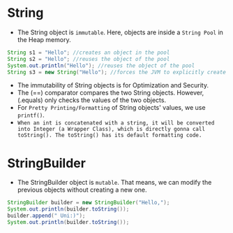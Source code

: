 # **String**
- The String object is `immutable`. Here, objects are inside a `String Pool` in the Heap memory.

```java
String s1 = "Hello"; //creates an object in the pool
String s2 = "Hello"; //reuses the object of the pool
System.out.println("Hello"); //reuses the object of the pool
String s3 = new String("Hello"); //forces the JVM to explicitly create a new object

```

- The immutability of String objects is for Optimization and Security.
- The (==) comparator compares the two String objects. However, (.equals) only checks the values of the two objects.
- For `Pretty Printing/Formatting` of String objects' values, we use `printf()`.
- `When an int is concatenated with a string, it will be converted into Integer (a Wrapper Class), which is directly gonna call toString(). The toString() has its default formatting code.`

# **StringBuilder**
- The StringBuilder object is `mutable`. That means, we can modify the previous objects without creating a new one.

```java
StringBuilder builder = new StringBuilder("Hello,");
System.out.println(builder.toString());
builder.append(" Uni:)");
System.out.println(builder.toString());

```
